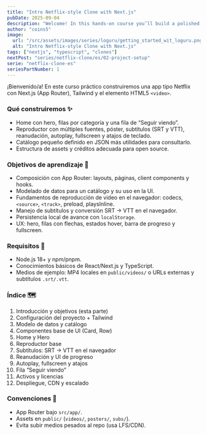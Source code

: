 ```yaml
---
title: "Intro Netflix‑style Clone with Next.js"
pubDate: 2025-09-04
description: "Welcome! In this hands‑on course you’ll build a polished Netflix‑style application using Next.js (App Router), Tailwind, and the native HTML5 <video> element. We’ll focus on practical implementation while keeping the architecture simple and scalable."
author: "coins5"
image:
  url: "/src/assets/images/series/loguru/getting_started_wit_loguru.png"
  alt: "Intro Netflix‑style Clone with Next.js"
tags: ["nextjs", "typescript", "clones"]
nextPost: "series/netflix-clone/es/02-project-setup"
serie: "netflix-clone-es"
seriesPartNumber: 1
---
```


¡Bienvenido/a! En este curso práctico construiremos una app tipo Netflix con Next.js (App Router), Tailwind y el elemento HTML5 `<video>`.

### Qué construiremos ✨

- Home con hero, filas por categoría y una fila de “Seguir viendo”.
- Reproductor con múltiples fuentes, póster, subtítulos (SRT y VTT), reanudación, autoplay, fullscreen y atajos de teclado.
- Catálogo pequeño definido en JSON más utilidades para consultarlo.
- Estructura de assets y créditos adecuada para open source.

### Objetivos de aprendizaje 🎯

- Composición con App Router: layouts, páginas, client components y hooks.
- Modelado de datos para un catálogo y su uso en la UI.
- Fundamentos de reproducción de video en el navegador: codecs, `<source>`, `<track>`, preload, playsInline.
- Manejo de subtítulos y conversión SRT → VTT en el navegador.
- Persistencia local de avance con `localStorage`.
- UX: hero, filas con flechas, estados hover, barra de progreso y fullscreen.

### Requisitos 🧰

- Node.js 18+ y npm/pnpm.
- Conocimientos básicos de React/Next.js y TypeScript.
- Medios de ejemplo: MP4 locales en `public/videos/` o URLs externas y subtítulos `.srt/.vtt`.

### Índice 🗺️

1. Introducción y objetivos (esta parte)
2. Configuración del proyecto + Tailwind
3. Modelo de datos y catálogo
4. Componentes base de UI (Card, Row)
5. Home y Hero
6. Reproductor base
7. Subtítulos: SRT → VTT en el navegador
8. Reanudación y UI de progreso
9. Autoplay, fullscreen y atajos
10. Fila “Seguir viendo”
11. Activos y licencias
12. Despliegue, CDN y escalado

### Convenciones 🧭

- App Router bajo `src/app/`.
- Assets en `public/` (`videos/`, `posters/`, `subs/`).
- Evita subir medios pesados al repo (usa LFS/CDN).
